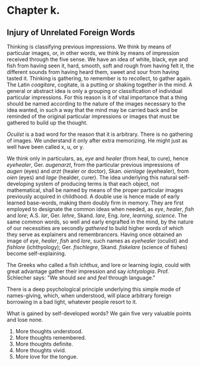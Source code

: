 # Chapter k.

## Injury of Unrelated Foreign Words

Thinking is classifying previous impressions. We think by means of particular images, or, in other words, we think by means of impression received through the five sense. We have an idea of white, black, eye and fish from having seen it, hard, smooth, soft and rough from having felt it, the different sounds from having heard them, sweet and sour from having tasted it. Thinking is gathering, to remember is to recollect, to gather again. The Latin *coagitare*, cogitate, is a putting or shaking together in the mind. A general or abstract idea is only a grouping or classification of individual particular impressions. For this reason is it of vital importance that a thing should be named according to the nature of the images necessary to the idea wanted, in such a way that the mind may be carried back and be reminded of the original particular impressions or images that must be gathered to build up the thought.

*Oculist* is a bad word for the reason that it is arbitrary. There is no gathering of images. We understand it only after extra memorizing. He might just as well have been called x, u, or y.

We think only in particulars, as, *eye* and *healer* (from heal, to cure), hence *eyehealer*, Ger. *augenarzt*, from the particular previous impressions of *augen* (eyes) and *arzt* (healer or doctor), Skan. *oienlage* (eyehealer), from *oien* (eyes) and *lage* (healder, curer). The idea underlying this natural self-developing system of producing terms is that each object, not mathematical, shall be named by means of the proper particular images previously acquired in childhood. A double use is hence made of early learned base-words, making them doubly firm in memory. They are first employed to designate the common ideas when needed, as *eye*, *healer*, *fish* and *lore*; A.S. *lar*, Ger. *lehre*, Skand. *lare*, Eng. *lore*, *learning*, *science*. The same common words, so well and early engrafted in the mind, by the nature of our necessities are secondly *gathered* to build higher words of which they serve as explainers and remembrancers. Having once obtained an image of *eye*, *healer*, *fish* and *lore*, such names as *eyehealer* (oculist) and *fishlore* (ichthyology); Ger. *fischlegre*, Skand. *fiskelare* (science of fishes) become self-explaining.

The Greeks who called a fish *ichthus*, and lore or learning *logia*, could with great advantage gather their impression and say *ichtyologia*. Prof. Schlecher says: "We should *see* and *feel* through language."

There is a deep psychological principle underlying this simple mode of names-giving, which, when understood, will place arbitrary foreign borrowing in a bad light, whatever people resort to it.

What is gained by self-developed words? We gain five very valuable points and lose none.

1. More thoughts understood.
2. More thoughts remembered.
3. More thoughts definite.
4. More thoughts vivid.
5. More love for the tongue.
